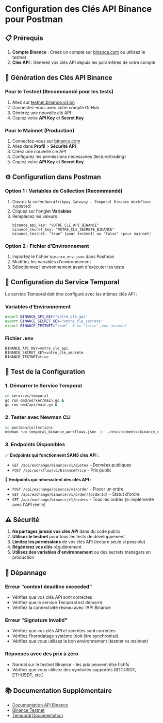 # Configuration des Clés API Binance pour Postman

## 📋 Prérequis

1. **Compte Binance** : Créez un compte sur [binance.com](https://binance.com) ou utilisez le testnet
2. **Clés API** : Générez vos clés API depuis les paramètres de votre compte

## 🔑 Génération des Clés API Binance

### Pour le Testnet (Recommandé pour les tests)
1. Allez sur [testnet.binance.vision](https://testnet.binance.vision)
2. Connectez-vous avec votre compte GitHub
3. Générez une nouvelle clé API
4. Copiez votre **API Key** et **Secret Key**

### Pour le Mainnet (Production)
1. Connectez-vous sur [binance.com](https://binance.com)
2. Allez dans **Profil** > **Sécurité API**
3. Créez une nouvelle clé API
4. Configurez les permissions nécessaires (lecture/trading)
5. Copiez votre **API Key** et **Secret Key**

## ⚙️ Configuration dans Postman

### Option 1 : Variables de Collection (Recommandé)
1. Ouvrez la collection `Afrikpay Gateway - Temporal Binance Workflows (Updated)`
2. Cliquez sur l'onglet **Variables**
3. Remplacez les valeurs :
   ```
   binance_api_key: "VOTRE_CLE_API_BINANCE"
   binance_secret_key: "VOTRE_CLE_SECRETE_BINANCE"
   binance_testnet: "true" (pour testnet) ou "false" (pour mainnet)
   ```

### Option 2 : Fichier d'Environnement
1. Importez le fichier `binance_env.json` dans Postman
2. Modifiez les variables d'environnement
3. Sélectionnez l'environnement avant d'exécuter les tests

## 🚀 Configuration du Service Temporal

Le service Temporal doit être configuré avec les mêmes clés API :

### Variables d'Environnement
```bash
export BINANCE_API_KEY="votre_cle_api"
export BINANCE_SECRET_KEY="votre_cle_secrete"
export BINANCE_TESTNET="true"  # ou "false" pour mainnet
```

### Fichier .env
```env
BINANCE_API_KEY=votre_cle_api
BINANCE_SECRET_KEY=votre_cle_secrete
BINANCE_TESTNET=true
```

## 🧪 Test de la Configuration

### 1. Démarrer le Service Temporal
```bash
cd services/temporal
go run cmd/worker/main.go &
go run cmd/api/main.go &
```

### 2. Tester avec Newman CLI
```bash
cd postman/collections
newman run temporal_binance_workflows.json -e ../environments/binance_env.json
```

### 3. Endpoints Disponibles

✅ **Endpoints qui fonctionnent SANS clés API :**
- `GET /api/exchange/binance/v1/quotes` - Données publiques
- `POST /api/workflow/v1/BinancePrice` - Prix public

🔑 **Endpoints qui nécessitent des clés API :**
- `POST /api/exchange/binance/v1/order` - Placer un ordre
- `GET /api/exchange/binance/v1/order/{orderId}` - Statut d'ordre
- `GET /api/exchange/binance/v1/orders` - Tous les ordres (si implémenté avec l'API réelle)

## ⚠️ Sécurité

1. **Ne partagez jamais vos clés API** dans du code public
2. **Utilisez le testnet** pour tous les tests de développement
3. **Limitez les permissions** de vos clés API (lecture seule si possible)
4. **Régénérez vos clés** régulièrement
5. **Utilisez des variables d'environnement** ou des secrets managers en production

## 🐛 Dépannage

### Erreur "context deadline exceeded"
- Vérifiez que vos clés API sont correctes
- Vérifiez que le service Temporal est démarré
- Vérifiez la connectivité réseau avec l'API Binance

### Erreur "Signature invalid"
- Vérifiez que vos clés API et secrètes sont correctes
- Vérifiez l'horodatage système (doit être synchronisé)
- Vérifiez que vous utilisez le bon environnement (testnet vs mainnet)

### Réponses avec des prix à zéro
- Normal sur le testnet Binance - les prix peuvent être fictifs
- Vérifiez que vous utilisez des symboles supportés (BTCUSDT, ETHUSDT, etc.)

## 📚 Documentation Supplémentaire

- [Documentation API Binance](https://binance-docs.github.io/apidocs/)
- [Binance Testnet](https://testnet.binance.vision/)
- [Temporal Documentation](https://docs.temporal.io/)
